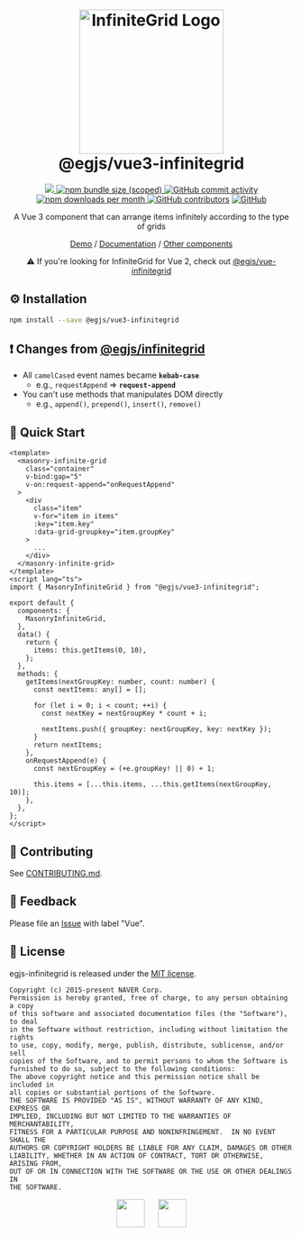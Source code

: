 <h1 align="center">
  <img width="256" alt="InfiniteGrid Logo" src="https://naver.github.io/egjs-infinitegrid/img/infinitegrid_logo.png"><br/>
  @egjs/vue3-infinitegrid
</h1>

<p align="center">
  <a href="https://www.npmjs.com/package/@egjs/vue3-infinitegrid" target="_blank">
    <img src="https://img.shields.io/npm/v/@egjs/vue3-infinitegrid.svg?style=flat-square&color=42b883&label=version&logo=NPM">
  </a>
  <a href="https://www.npmjs.com/package/@egjs/vue3-infinitegrid" target="_blank">
    <img alt="npm bundle size (scoped)" src="https://img.shields.io/bundlephobia/minzip/@egjs/vue3-infinitegrid.svg?style=flat-square&label=%F0%9F%92%BE%20gzipped&color=007acc">
  </a>
  <a href="https://github.com/naver/egjs-infinitegrid/graphs/commit-activity">
    <img alt="GitHub commit activity" src="https://img.shields.io/github/commit-activity/m/naver/egjs-infinitegrid.svg?style=flat-square&label=%E2%AC%86%20commits&color=08CE5D">
  </a>
  <a href="https://www.npmjs.com/package/@egjs/vue3-infinitegrid" target="_blank">
    <img src="https://img.shields.io/npm/dm/@egjs/vue3-infinitegrid.svg?style=flat-square&label=%E2%AC%87%20downloads&color=08CE5D" alt="npm downloads per month">
  </a>
  <a href="https://github.com/naver/egjs-infinitegrid/graphs/contributors" target="_blank">
    <img alt="GitHub contributors" src="https://img.shields.io/github/contributors/naver/egjs-infinitegrid.svg?label=%F0%9F%91%A5%20contributors&style=flat-square&color=08CE5D"></a>
  <a href="https://github.com/naver/egjs-infinitegrid/blob/master/LICENSE" target="_blank">
    <img alt="GitHub" src="https://img.shields.io/github/license/naver/egjs-infinitegrid.svg?style=flat-square&label=%F0%9F%93%9C%20license&color=08CE5D">
  </a>
</p>

<p align="center">
  A Vue 3 component that can arrange items infinitely according to the type of grids
</p>

<p align="center">
  <a href="https://naver.github.io/egjs-infinitegrid/">Demo</a> / <a href="https://naver.github.io/egjs-infinitegrid/docs/api/InfiniteGrid">Documentation</a> / <a href="https://naver.github.io/egjs/">Other components</a>
</p>

<p align=center>
  ⚠️ If you're looking for InfiniteGrid for Vue 2, check out <a href="https://github.com/naver/egjs-infinitegrid/blob/master/packages/vue-infinitegrid/README.md">@egjs/vue-infinitegrid</a>
</p>

## ⚙️ Installation
```sh
npm install --save @egjs/vue3-infinitegrid
```

## ❗ Changes from [@egjs/infinitegrid](https://github.com/naver/egjs-infinitegrid)
- All `camelCased` event names became **`kebab-case`**
  - e.g., `requestAppend` => **`request-append`**
- You can't use methods that manipulates DOM directly
  - e.g., `append()`, `prepend()`, `insert()`, `remove()`

## 🏃 Quick Start

```vue
<template>
  <masonry-infinite-grid
    class="container"
    v-bind:gap="5"
    v-on:request-append="onRequestAppend"
  >
    <div
      class="item"
      v-for="item in items"
      :key="item.key"
      :data-grid-groupkey="item.groupKey"
    >
      ...
    </div>
  </masonry-infinite-grid>
</template>
<script lang="ts">
import { MasonryInfiniteGrid } from "@egjs/vue3-infinitegrid";

export default {
  components: {
    MasonryInfiniteGrid,
  },
  data() {
    return {
      items: this.getItems(0, 10),
    };
  },
  methods: {
    getItems(nextGroupKey: number, count: number) {
      const nextItems: any[] = [];

      for (let i = 0; i < count; ++i) {
        const nextKey = nextGroupKey * count + i;

        nextItems.push({ groupKey: nextGroupKey, key: nextKey });
      }
      return nextItems;
    },
    onRequestAppend(e) {
      const nextGroupKey = (+e.groupKey! || 0) + 1;

      this.items = [...this.items, ...this.getItems(nextGroupKey, 10)];
    },
  },
};
</script>
```

## 🙌 Contributing
See [CONTRIBUTING.md](https://github.com/naver/egjs-infinitegrid/blob/master/CONTRIBUTING.md).

## 📝 Feedback
Please file an [Issue](https://github.com/naver/egjs-infinitegrid/issues) with label "Vue".

## 📜 License
egjs-infinitegrid is released under the [MIT license](http://naver.github.io/egjs/license.txt).

```
Copyright (c) 2015-present NAVER Corp.
Permission is hereby granted, free of charge, to any person obtaining a copy
of this software and associated documentation files (the "Software"), to deal
in the Software without restriction, including without limitation the rights
to use, copy, modify, merge, publish, distribute, sublicense, and/or sell
copies of the Software, and to permit persons to whom the Software is
furnished to do so, subject to the following conditions:
The above copyright notice and this permission notice shall be included in
all copies or substantial portions of the Software.
THE SOFTWARE IS PROVIDED "AS IS", WITHOUT WARRANTY OF ANY KIND, EXPRESS OR
IMPLIED, INCLUDING BUT NOT LIMITED TO THE WARRANTIES OF MERCHANTABILITY,
FITNESS FOR A PARTICULAR PURPOSE AND NONINFRINGEMENT.  IN NO EVENT SHALL THE
AUTHORS OR COPYRIGHT HOLDERS BE LIABLE FOR ANY CLAIM, DAMAGES OR OTHER
LIABILITY, WHETHER IN AN ACTION OF CONTRACT, TORT OR OTHERWISE, ARISING FROM,
OUT OF OR IN CONNECTION WITH THE SOFTWARE OR THE USE OR OTHER DEALINGS IN
THE SOFTWARE.
```

<p align="center">
  <a href="https://naver.github.io/egjs/"><img height="50" src="https://naver.github.io/egjs/img/logotype1_black.svg" ></a>&nbsp;&nbsp;&nbsp;&nbsp;&nbsp;&nbsp;<a href="https://github.com/naver"><img height="50" src="https://naver.github.io/OpenSourceGuide/book/assets/naver_logo.png" /></a>
</p>
